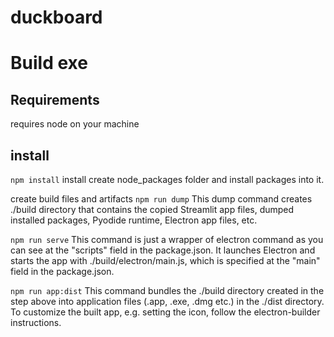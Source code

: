 # duckboard


# Build exe
## Requirements
requires node on your machine

## install
``` npm install ```
install create node_packages folder and install packages into it.

create build files and artifacts
``` npm run dump ```
This dump command creates ./build directory that contains the copied Streamlit app files, dumped installed packages, Pyodide runtime, Electron app files, etc.

``` npm run serve ```
This command is just a wrapper of electron command as you can see at the "scripts" field in the package.json. It launches Electron and starts the app with ./build/electron/main.js, which is specified at the "main" field in the package.json.

``` npm run app:dist ```
This command bundles the ./build directory created in the step above into application files (.app, .exe, .dmg etc.) in the ./dist directory. To customize the built app, e.g. setting the icon, follow the electron-builder instructions.